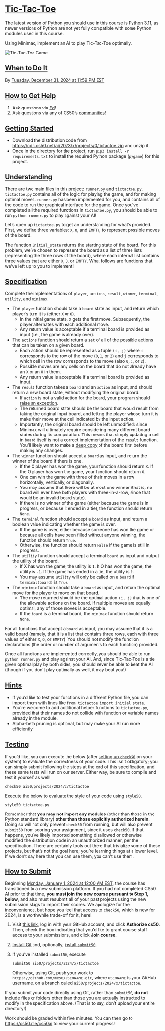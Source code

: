 # [Tic-Tac-Toe](#tic-tac-toe)

The latest version of Python you should use in this course is Python
3.11, as newer versions of Python are not yet fully compatible with some
Python modules used in this course.

Using Minimax, implement an AI to play Tic-Tac-Toe optimally.

![Tic-Tac-Toe Game](images/game.png)

## [When to Do It](#when-to-do-it)

By <a href="https://time.cs50.io/20241231T235900-0500"
data-local="2024-12-31T23:59:00-05:00">Tuesday, December 31, 2024 at
11:59 PM EST</a>

## [How to Get Help](#how-to-get-help)

1. Ask questions via [Ed](https://cs50.edx.org/ed)!
2. Ask questions via any of CS50’s
    [communities](../../../communities/)!

## [Getting Started](#getting-started)

- Download the distribution code from
    <https://cdn.cs50.net/ai/2023/x/projects/0/tictactoe.zip> and unzip
    it.
- Once in the directory for the project,
    run `pip3 install -r requirements.txt` to install the required
    Python package (`pygame`) for this project.

## [Understanding](#understanding)

There are two main files in this project: `runner.py` and
`tictactoe.py`. `tictactoe.py` contains all of the logic for playing the
game, and for making optimal moves. `runner.py` has been implemented for
you, and contains all of the code to run the graphical interface for the
game. Once you’ve completed all the required functions in
`tictactoe.py`, you should be able to run `python runner.py` to play
against your AI!

Let’s open up `tictactoe.py` to get an understanding for what’s
provided. First, we define three variables: `X`, `O`, and `EMPTY`, to
represent possible moves of the board.

The function `initial_state` returns the starting state of the board.
For this problem, we’ve chosen to represent the board as a list of three
lists (representing the three rows of the board), where each internal
list contains three values that are either `X`, `O`, or `EMPTY`. What
follows are functions that we’ve left up to you to implement!

## [Specification](#specification)

Complete the implementations of `player`, `actions`, `result`, `winner`,
`terminal`, `utility`, and `minimax`.

- The `player` function should take a
    `board` state as input, and return which player’s turn it is (either
    `X` or `O`).
  - In the initial game state, `X` gets
        the first move. Subsequently, the player alternates with each
        additional move.
  - Any return value is acceptable if a
        terminal board is provided as input (i.e., the game is already
        over).
- The `actions` function should return a
    `set` of all of the possible actions that can be taken on a given
    board.
  - Each action should be represented as
        a tuple `(i, j)` where `i` corresponds to the row of the move
        (`0`, `1`, or `2`) and `j` corresponds to which cell in the row
        corresponds to the move (also `0`, `1`, or `2`).
  - Possible moves are any cells on the
        board that do not already have an `X` or an `O` in them.
  - Any return value is acceptable if a
        terminal board is provided as input.
- The `result` function takes a `board` and
    an `action` as input, and should return a new board state, without
    modifying the original board.
  - If `action` is not a valid action for
        the board, your program should [raise an
        exception](https://docs.python.org/3/tutorial/errors.html#raising-exceptions).
  - The returned board state should be
        the board that would result from taking the original input
        board, and letting the player whose turn it is make their move
        at the cell indicated by the input action.
  - Importantly, the original board
        should be left unmodified: since Minimax will ultimately require
        considering many different board states during its computation.
        This means that simply updating a cell in `board` itself is not
        a correct implementation of the `result` function. You’ll likely
        want to make a [deep
        copy](https://docs.python.org/3/library/copy.html#copy.deepcopy)
        of the board first before making any changes.
- The `winner` function should accept a
    `board` as input, and return the winner of the board if there is
    one.
  - If the X player has won the game,
        your function should return `X`. If the O player has won the
        game, your function should return `O`.
  - One can win the game with three of
        their moves in a row horizontally, vertically, or diagonally.
  - You may assume that there will be at
        most one winner (that is, no board will ever have both players
        with three-in-a-row, since that would be an invalid board
        state).
  - If there is no winner of the game
        (either because the game is in progress, or because it ended in
        a tie), the function should return `None`.
- The `terminal` function should accept a
    `board` as input, and return a boolean value indicating whether the
    game is over.
  - If the game is over, either because
        someone has won the game or because all cells have been filled
        without anyone winning, the function should return `True`.
  - Otherwise, the function should return
        `False` if the game is still in progress.
- The `utility` function should accept a
    terminal `board` as input and output the utility of the board.
  - If X has won the game, the utility is
        `1`. If O has won the game, the utility is `-1`. If the game has
        ended in a tie, the utility is `0`.
  - You may assume `utility` will only be
        called on a `board` if `terminal(board)` is `True`.
- The `minimax` function should take a
    `board` as input, and return the optimal move for the player to move
    on that board.
  - The move returned should be the
        optimal action `(i, j)` that is one of the allowable actions on
        the board. If multiple moves are equally optimal, any of those
        moves is acceptable.
  - If the `board` is a terminal board,
        the `minimax` function should return `None`.

For all functions that accept a `board` as input, you may assume that it
is a valid board (namely, that it is a list that contains three rows,
each with three values of either `X`, `O`, or `EMPTY`). You should not
modify the function declarations (the order or number of arguments to
each function) provided.

Once all functions are implemented correctly, you should be able to run
`python runner.py` and play against your AI. And, since Tic-Tac-Toe is a
tie given optimal play by both sides, you should never be able to beat
the AI (though if you don’t play optimally as well, it may beat you!)

## [Hints](#hints)

- If you’d like to test your functions in a
    different Python file, you can import them with lines like
    `from tictactoe import initial_state`.
- You’re welcome to add additional helper
    functions to `tictactoe.py`, provided that their names do not
    collide with function or variable names already in the module.
- Alpha-beta pruning is optional, but may
    make your AI run more efficiently!

## [Testing](#testing)

If you’d like, you can execute the below (after [setting up
`check50`](https://cs50.readthedocs.io/projects/check50/en/latest/index.html)
on your system) to evaluate the correctness of your code. This isn’t
obligatory; you can simply submit following the steps at the end of this
specification, and these same tests will run on our server. Either way,
be sure to compile and test it yourself as well!

``` highlight
check50 ai50/projects/2024/x/tictactoe
```

Execute the below to evaluate the style of your code using `style50`.

``` highlight
style50 tictactoe.py
```

Remember that **you may not import any modules** (other than those in
the Python standard library) **other than those explicitly authorized
herein**. Doing so will not only prevent `check50` from running, but
will also prevent `submit50` from scoring your assignment, since it uses
`check50`. If that happens, you’ve likely imported something disallowed
or otherwise modified the distribution code in an unauthorized manner,
per the specification. There are certainly tools out there that
trivialize some of these projects, but that’s not the goal here; you’re
learning things at a lower level. If we don’t say here that you can use
them, you can’t use them.

## [How to Submit](#how-to-submit)

Beginning
<a href="https://time.cs50.io/20240101T000000-0500" class="alert-link"
data-local="2024-01-01T00:00:00-05:00">Monday, January 1, 2024 at 12:00
AM EST</a>, the course has transitioned to a new submission platform. If
you had not completed CS50 AI prior to that time, **you must join the
new course pursuant to Step 1, below**, and also must resubmit all of
your past projects using the new submission slugs to import their
scores. We apologize for the inconvenience, but hope you feel that
access to `check50`, which is new for 2024, is a worthwhile trade-off
for it, here!

1. Visit [this
    link](https://submit.cs50.io/invites/d03c31aef1984c29b5e7b268c3a87b7b),
    log in with your GitHub account, and click **Authorize cs50**. Then,
    check the box indicating that you’d like to grant course staff
    access to your submissions, and click **Join course**.

2. [Install Git](https://git-scm.com/downloads) and, optionally,
    [install `submit50`](https://cs50.readthedocs.io/submit50/).

3. If you’ve installed `submit50`, execute

    ``` highlight
    submit50 ai50/projects/2024/x/tictactoe
    ```

    Otherwise, using Git, push your work to
    `https://github.com/me50/USERNAME.git`, where `USERNAME` is your
    GitHub username, on a branch called
    `ai50/projects/2024/x/tictactoe`.

If you submit your code directly using Git, rather than `submit50`, **do
not** include files or folders other than those you are actually
instructed to modify in the specification above. (That is to say, don’t
upload your entire directory!)

Work should be graded within five minutes. You can then go to
<https://cs50.me/cs50ai> to view your current progress!
